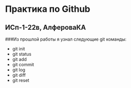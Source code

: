 # Практика по Github
## ИСп-1-22в, АлфероваКА
###Из прошлой работы я узнал следующие git
команды:
* git init
* git status
* git add
* git commit
* git log
* git diff
* git reset

